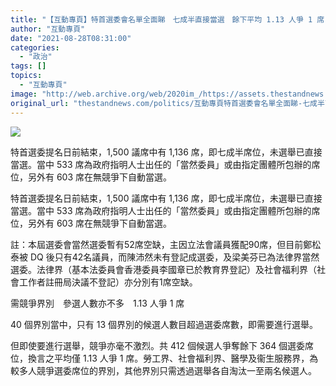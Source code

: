 ```yaml
---
title: "【互動專頁】特首選委會名單全面睇　七成半直接當選　餘下平均 1.13 人爭 1 席"
author: "互動專頁"
date: "2021-08-28T08:31:00"
categories:
  - "政治"
tags: []
topics:
  - "互動專頁"
image: "http://web.archive.org/web/2020im_/https://assets.thestandnews.com/media/photos/27-28.png"
original_url: "thestandnews.com/politics/互動專頁特首選委會名單全面睇-七成半直接當選-餘下平均-113-人爭-1-席"
---
```

![](http://web.archive.org/web/2020im_/https://assets.thestandnews.com/media/photos/27-28.png)

特首選委提名日前結束，1,500 議席中有 1,136 席，即七成半席位，未選舉已直接當選。當中 533 席為政府指明人士出任的「當然委員」或由指定團體所包辦的席位，另外有 603 席在無競爭下自動當選。

 

特首選委提名日前結束，1,500 議席中有 1,136 席，即七成半席位，未選舉已直接當選。當中 533 席為政府指明人士出任的「當然委員」或由指定團體所包辦的席位，另外有 603 席在無競爭下自動當選。

註：本屆選委會當然選委暫有52席空缺，主因立法會議員獲配90席，但目前鄭松泰被 DQ 後只有42名議員，而陳沛然未有登記成選委，及梁美芬已為法律界當然選委。法律界（基本法委員會香港委員李國章已於教育界登記）及社會福利界（社會工作者註冊局決議不登記）亦分別有1席空缺。

需競爭界別　參選人數亦不多　1.13 人爭 1 席

40 個界別當中，只有 13 個界別的候選人數目超過選委席數，即需要進行選舉。

但即使要進行選舉，競爭亦毫不激烈。共 412 個候選人爭奪餘下 364 個選委席位，換言之平均僅 1.13 人爭 1 席。勞工界、社會福利界、醫學及衞生服務界，為較多人競爭選委席位的界別，其他界別只需透過選舉各自淘汰一至兩名候選人。